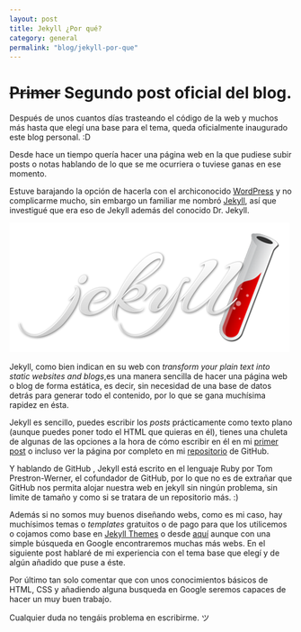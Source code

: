 ```yaml
---
layout: post
title: Jekyll ¿Por qué?
category: general
permalink: "blog/jekyll-por-que"
---
```


# ~~Primer~~ Segundo post oficial del blog.

Después de unos cuantos días trasteando el código de la web y muchos más hasta que elegí una base para el tema, queda oficialmente inaugurado este blog personal. :D

Desde hace un tiempo quería hacer una página web en la que pudiese subir posts o notas hablando de lo que se me ocurriera o tuviese ganas en ese momento.

Estuve barajando la opción de hacerla con el archiconocido [WordPress](https://es.wordpress.com/) y no complicarme mucho, sin embargo un familiar me nombró [Jekyll](https://jekyllrb.com/),
así que investigué que era eso de Jekyll además del conocido Dr. Jekyll.

![jekyll](/assets/img/jekyll_logo.png)

Jekyll, como bien indican en su web con *transform your plain text into static websites and blogs*,es una manera sencilla de hacer una página web o blog de forma estática, es decir, sin necesidad
de una base de datos detrás para generar todo el contenido, por lo que se gana muchísima rapidez en ésta.

Jekyll es sencillo, puedes escribir los *posts* prácticamente como texto plano (aunque puedes poner todo el HTML que quieras en él), tienes una chuleta de algunas de las opciones a la hora de cómo 
escribir en él en mi [primer post](http://localhost:4000/blog/hola-mundo) o incluso ver la página por completo en mi [repositorio](https://github.com/owniz/owniz.github.io) de GitHub.

Y hablando de GitHub <i class="fa fa-github-alt" aria-hidden="true"></i>, Jekyll está escrito en el lenguaje Ruby por Tom Prestron-Werner, el cofundador de GitHub, por lo que no es de extrañar que GitHub nos permita alojar nuestra web en jekyll sin ningún problema, sin limite de tamaño y como si se tratara de un repositorio más. :)

Además si no somos muy buenos diseñando webs, como es mi caso, hay muchísimos temas o *templates* gratuitos o de pago para que los utilicemos o cojamos como base en [Jekyll Themes](http://jekyllthemes.org/) o 
desde [aquí](https://github.com/jekyll/jekyll/wiki/themes) aunque con una simple búsqueda en Google encontraremos muchas más webs. En el siguiente post hablaré de mi experiencia con el tema base que elegí y 
de algún añadido que puse a éste.

Por último tan solo comentar que con unos conocimientos básicos de HTML, CSS y añadiendo alguna busqueda en Google seremos capaces de hacer un muy buen trabajo.

Cualquier duda no tengáis problema en escribirme. ツ